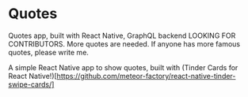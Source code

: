 # Quotes
Quotes app, built with React Native, GraphQL backend
LOOKING FOR CONTRIBUTORS. More quotes are needed. If anyone has more famous quotes, please write me.

A simple React Native app to show quotes, built with (Tinder Cards for React Native!)[https://github.com/meteor-factory/react-native-tinder-swipe-cards/]
